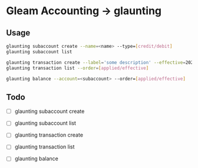 # Gleam Accounting -> glaunting

## Usage

```sh
glaunting subaccount create --name=<name> --type=[credit/debit]
glaunting subaccount list

glaunting transaction create --label='some description' --effective=2025-01-02 --applied=2025-03-21 --entry 'credit <subaccount> <amount>' --entry 'debit <other-subaccount> <amount>'
glaunting transaction list --order=[applied/effective]

glaunting balance --account=<subaccount> --order=[applied/effective]
```

## Todo

 - [ ] glaunting subaccount create
 - [ ] glaunting subaccount list
 - [ ] glaunting transaction create
 - [ ] glaunting transaction list
 - [ ] glaunting balance

